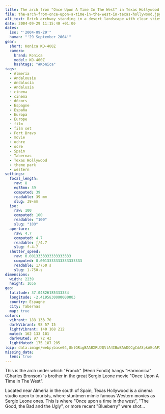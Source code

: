 ```yaml
---
title: The arch from "Once Upon A Time In The West" in Texas Hollywood
file: the-arch-from-once-upon-a-time-in-the-west-in-texas-hollywood.jpg
alt_text: Brick archway standing in a desert landscape with clear skies.
date: 2004-09-29 11:15:40 +01:00
dates:
  iso: "'2004-09-29'"
  human: "'29 September 2004'"
gear:
  short: Konica KD-400Z
  camera:
    brand: Konica
    model: KD-400Z
    hashtags: "#Konica"
tags:
  - Almería
  - Andalousie
  - Andalucía
  - Andalusia
  - cinema
  - cinéma
  - décors
  - Espagne
  - España
  - Europa
  - Europe
  - film
  - film set
  - Fort Bravo
  - movie
  - ochre
  - ocre
  - Spain
  - Tabernas
  - Texas Hollywood
  - theme park
  - western
settings:
  focal_length:
    raw: 8
    eq35mm: 39
    computed: 39
    readable: 39 mm
    slug: 39-mm
  iso:
    raw: 100
    computed: 100
    readable: "100"
    slug: "100"
  aperture:
    raw: 4.7
    computed: 4.7
    readable: ƒ/4.7
    slug: f-4-7
  shutter_speed:
    raw: 0.0013333333333333333
    computed: 0.0013333333333333333
    readable: 1/750 s
    slug: 1-750-s
dimensions:
  width: 2239
  height: 1656
geo:
  latitude: 37.04826185333334
  longitude: -2.4195830000000003
  country: Espagne
  city: Tabernas
  map: true
colors:
  vibrant: 188 133 70
  darkVibrant: 98 57 15
  lightVibrant: 140 168 212
  muted: 162 133 101
  darkMuted: 97 72 43
  lightMuted: 175 187 205
lqip: data:image/webp;base64,UklGRigBAABXRUJQVlA4IBwBAADQCgCdASpkAEoAP3GsyF00rTIzKvlacpAuCWMAzNNT22FmtdnFIV5SFLmB4jaPrgQY8IJ+QmWMfxz+puy+TRYwrIa8dFz6PX0zFTLmiyKAbCSIFzvcl5fEmc9U1DYjGAD+oI2D/bKBPW+g+LjJ66Dmp17P7MHyoGCcbICebbXgQSyZUR98Hj9jOPl7C3WLat4VbWllvpJXID2Gazw0FoYGPzZvi63Z/fIWq9iyGaLdN60ssILO66aSSiCQ0FmguyToLeVKJJ+Ksmkjek9gMTx7WnYkxJ2n5dcp9rG8SYGbbmolSOP9QY7Ncjb9X78xAok/Ad0YuEnPUy2l71Yniz3BfJt9PNvNuxkQBrxCVTL/ypTaj7+dvCcDxv/gAA==
missing_data:
  lens: true
---
```


This is the arch under which "Franck" (Henri Fonda) hangs "Harmonica" (Charles Bronson) 's brother in the great Sergio Leone movie  "Once Upon A Time In The West".

Located near Almeria in the south of Spain, Texas Hollywood is a cinema studio open to tourists, where stuntmen mimic famous Western movies as Sergio Leone ones. This is where "Once upon a time in the west", "The Good, the Bad and the Ugly", or more recent "Blueberry" were shot...
